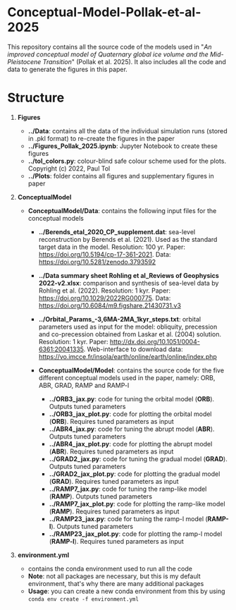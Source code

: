 # Conceptual-Model-Pollak-et-al-2025
This repository contains all the source code of the models used in "_An improved conceptual model of Quaternary global ice volume and
the Mid-Pleistocene Transition_" (Pollak et al. 2025). It also includes all the code and data to generate the figures in this paper.

# Structure 
1. **Figures**
    - **../Data**: contains all the data of the individual simulation runs (stored in .pkl format) to re-create the figures in the paper
    - **../Figures_Pollak_2025.ipynb**: Jupyter Notebook to create these figures
    - **../tol_colors.py**: colour-blind safe colour scheme used for the plots. Copyright (c) 2022, Paul Tol
    - **../Plots**: folder contains all figures and supplementary figures in paper

2. **ConceptualModel**
   - **ConceptualModel/Data**: contains the following input files for the conceptual models
     - **../Berends_etal_2020_CP_supplement.dat**: sea-level reconstruction by Berends et al. (2021). Used as the standard target data in the model. Resolution: 100 yr. Paper: https://doi.org/10.5194/cp-17-361-2021. Data: https://doi.org/10.5281/zenodo.3793592
     - **../Data summary sheet Rohling et al_Reviews of Geophysics 2022-v2.xlsx**: comparison and synthesis of sea-level data by Rohling et al. (2022). Resolution: 1 kyr. Paper: https://doi.org/10.1029/2022RG000775. Data: https://doi.org/10.6084/m9.figshare.21430731.v3
     - **../Orbital_Params_-3,6MA-2MA_1kyr_steps.txt**: orbital parameters used as input for the model: obliquity, precession and co-precession obtained from Laskar et al. (2004) solution. Resolution: 1 kyr. Paper: http://dx.doi.org/10.1051/0004-6361:20041335. Web-interface to download data: https://vo.imcce.fr/insola/earth/online/earth/online/index.php

      - **ConceptualModel/Model**: contains the source code for the five different conceptual models used in the paper, namely: ORB, ABR, GRAD, RAMP and RAMP-l
        - **../ORB3_jax.py**: code for tuning the orbital model (**ORB**). Outputs tuned parameters
        - **../ORB3_jax_plot.py**: code for plotting the orbital model (**ORB**). Requires tuned parameters as input
        - **../ABR4_jax.py**: code for tuning the abrupt model (**ABR**). Outputs tuned parameters
        - **../ABR4_jax_plot.py**: code for plotting the abrupt model (**ABR**). Requires tuned parameters as input
        - **../GRAD2_jax.py**: code for tuning the gradual model (**GRAD**). Outputs tuned parameters
        - **../GRAD2_jax_plot.py**: code for plotting the gradual model (**GRAD**). Requires tuned parameters as input 
        - **../RAMP7_jax.py**: code for tuning the ramp-like model (**RAMP**). Outputs tuned parameters
        - **../RAMP7_jax_plot.py**: code for plotting the ramp-like model (**RAMP**). Requires tuned parameters as input
        - **../RAMP23_jax.py**: code for tuning the ramp-l model (**RAMP-l**). Outputs tuned parameters
        - **../RAMP23_jax_plot.py**: code for plotting the ramp-l model (**RAMP-l**). Requires tuned parameters as input

3. **environment.yml**
   - contains the conda environment used to run all the code
   - **Note**: not all packages are necessary, but this is my default environment, that's why there are many additional packages
   - **Usage**: you can create a new conda environment from this by using `conda env create -f environment.yml` 
